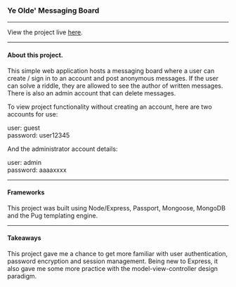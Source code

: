 
### Ye Olde' Messaging Board

---

View the project live [here](www.google.com).

---


#### About this project. 


This simple web application hosts a messaging board where a user can create / sign in to an account and post anonymous messages. If the user can solve a riddle, they are allowed to see the author of written messages. There is also an admin account that can delete messages. 

To view project functionality without creating an account, here are two accounts for use:

user: guest  
password: user12345 

And the administrator account details:

user: admin  
password: aaaaxxxx

---

#### Frameworks
This project was built using Node/Express, Passport, Mongoose, MongoDB and the Pug templating engine.

---

#### Takeaways
This project gave me a chance to get more familiar with user authentication, password encryption and session management. Being new to Express, it also gave me some more practice with the model-view-controller design paradigm.
